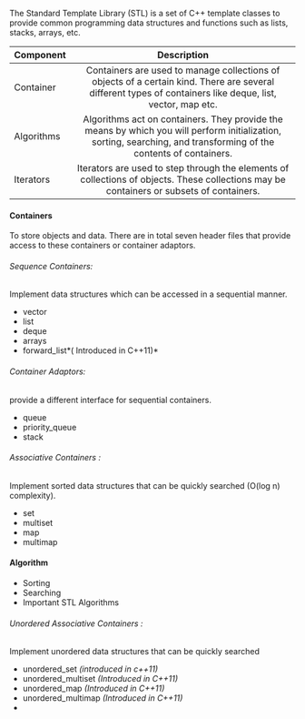 The Standard Template Library (STL) is a set of C++ template classes to provide common programming data structures and functions such as lists, stacks, arrays, etc.

| Component  |                                                                             Description                                                                            |
|------------|:------------------------------------------------------------------------------------------------------------------------------------------------------------------:|
| Container  | Containers are used to manage collections of objects of a certain kind. There are several different types of containers like deque, list, vector, map etc.         |
| Algorithms | Algorithms act on containers. They provide the means by which you will perform initialization, sorting, searching, and transforming of the contents of containers. |
| Iterators  | Iterators are used to step through the elements of collections of objects. These collections may be containers or subsets of containers.                           |



####  Containers 
To store objects and data. There are in total seven header files that provide access to these containers or container adaptors.

###### Sequence Containers:
Implement data structures which can be accessed in a sequential manner.
- vector
- list
- deque
- arrays
- forward_list*( Introduced in C++11)*

###### Container Adaptors:
provide a different interface for sequential containers.
- queue
- priority_queue
- stack

###### Associative Containers : 
Implement sorted data structures that can be quickly searched (O(log n) complexity).
- set
- multiset
- map
- multimap

#### Algorithm
- Sorting
- Searching
- Important STL Algorithms

###### Unordered Associative Containers : 
Implement unordered data structures that can be quickly searched
- unordered_set *(introduced in c++11)*
- unordered_multiset *(Introduced in C++11)*
- unordered_map *(Introduced in C++11)*
- unordered_multimap *(Introduced in C++11)*
- 
